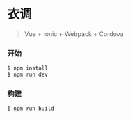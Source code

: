 # 衣调

> Vue + Ionic + Webpack + Cordova

### 开始
```bash
$ npm install
$ npm run dev
```

### 构建
```bash
$ npm run build
```
